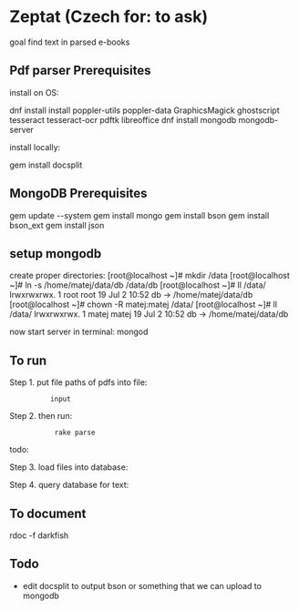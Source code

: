 Zeptat (Czech for: to ask)
=======================
goal find text in parsed e-books


Pdf parser Prerequisites
------------------------
install on OS:

dnf install install poppler-utils poppler-data GraphicsMagick ghostscript tesseract tesseract-ocr pdftk libreoffice
dnf install mongodb mongodb-server

install locally:

gem install docsplit

MongoDB Prerequisites
------------------------
gem update --system
gem install mongo
gem install bson
gem install bson_ext
gem install json


setup mongodb
------------------------
create proper directories:
[root@localhost ~]# mkdir /data
[root@localhost ~]# ln -s /home/matej/data/db /data/db
[root@localhost ~]# ll /data/
lrwxrwxrwx. 1 root root 19 Jul  2 10:52 db -> /home/matej/data/db
[root@localhost ~]# chown -R matej:matej /data/
[root@localhost ~]# ll /data/
lrwxrwxrwx. 1 matej matej 19 Jul  2 10:52 db -> /home/matej/data/db

now start server in terminal:
mongod




To run
------------------------
Step 1.  put file paths of pdfs into file:

              input


Step 2. then run:

               rake parse

todo:

Step 3. load files into database:

Step 4. query database for text:




To document
------------------------
rdoc -f darkfish

Todo
------------------------
* edit docsplit to output bson or something that we can upload to mongodb




